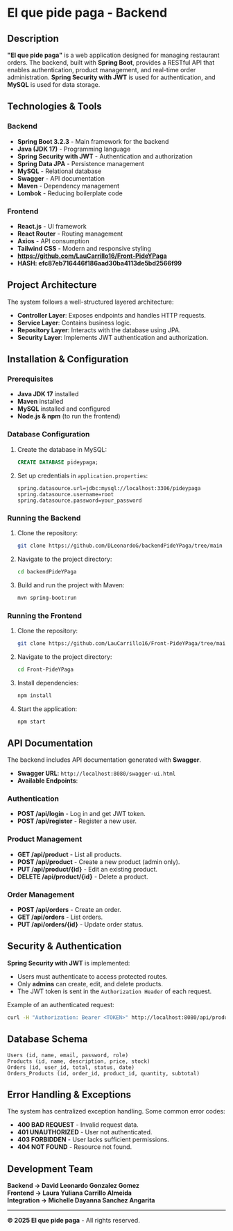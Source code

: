 # El que pide paga - Backend

## Description

**"El que pide paga"** is a web application designed for managing restaurant orders. The backend, built with **Spring Boot**, provides a RESTful API that enables authentication, product management, and real-time order administration. **Spring Security with JWT** is used for authentication, and **MySQL** is used for data storage.

## Technologies & Tools

### Backend
- **Spring Boot 3.2.3** - Main framework for the backend
- **Java (JDK 17)** - Programming language
- **Spring Security with JWT** - Authentication and authorization
- **Spring Data JPA** - Persistence management
- **MySQL** - Relational database
- **Swagger** - API documentation
- **Maven** - Dependency management
- **Lombok** - Reducing boilerplate code

### Frontend
- **React.js** - UI framework
- **React Router** - Routing management
- **Axios** - API consumption
- **Tailwind CSS** - Modern and responsive styling
- **https://github.com/LauCarrillo16/Front-PideYPaga**
- **HASH: efc87eb716446f186aad30ba4113de5bd2566f99**

## Project Architecture

The system follows a well-structured layered architecture:
- **Controller Layer**: Exposes endpoints and handles HTTP requests.
- **Service Layer**: Contains business logic.
- **Repository Layer**: Interacts with the database using JPA.
- **Security Layer**: Implements JWT authentication and authorization.

## Installation & Configuration

### Prerequisites
- **Java JDK 17** installed
- **Maven** installed
- **MySQL** installed and configured
- **Node.js & npm** (to run the frontend)

### Database Configuration
1. Create the database in MySQL:
   ```sql
   CREATE DATABASE pideypaga;
   ```
2. Set up credentials in `application.properties`:
   ```properties
   spring.datasource.url=jdbc:mysql://localhost:3306/pideypaga
   spring.datasource.username=root
   spring.datasource.password=your_password
   ```

### Running the Backend
1. Clone the repository:
   ```bash
   git clone https://github.com/DLeonardoG/backendPideYPaga/tree/main
   ```
2. Navigate to the project directory:
   ```bash
   cd backendPideYPaga
   ```
3. Build and run the project with Maven:
   ```bash
   mvn spring-boot:run
   ```

### Running the Frontend
1. Clone the repository:
   ```bash
   git clone https://github.com/LauCarrillo16/Front-PideYPaga/tree/main
   ```
2. Navigate to the project directory:
   ```bash
   cd Front-PideYPaga
   ```
3. Install dependencies:
   ```bash
   npm install
   ```
4. Start the application:
   ```bash
   npm start
   ```

## API Documentation

The backend includes API documentation generated with **Swagger**.

- **Swagger URL**: `http://localhost:8080/swagger-ui.html`
- **Available Endpoints**:

### Authentication
- **POST /api/login** - Log in and get JWT token.
- **POST /api/register** - Register a new user.

### Product Management
- **GET /api/product** - List all products.
- **POST /api/product** - Create a new product (admin only).
- **PUT /api/product/{id}** - Edit an existing product.
- **DELETE /api/product/{id}** - Delete a product.

### Order Management
- **POST /api/orders** - Create an order.
- **GET /api/orders** - List orders.
- **PUT /api/orders/{id}** - Update order status.

## Security & Authentication

**Spring Security with JWT** is implemented:
- Users must authenticate to access protected routes.
- Only **admins** can create, edit, and delete products.
- The JWT token is sent in the `Authorization Header` of each request.

Example of an authenticated request:
```bash
curl -H "Authorization: Bearer <TOKEN>" http://localhost:8080/api/product
```

## Database Schema

```plaintext
Users (id, name, email, password, role)
Products (id, name, description, price, stock)
Orders (id, user_id, total, status, date)
Orders_Products (id, order_id, product_id, quantity, subtotal)
```

## Error Handling & Exceptions

The system has centralized exception handling. Some common error codes:
- **400 BAD REQUEST** - Invalid request data.
- **401 UNAUTHORIZED** - User not authenticated.
- **403 FORBIDDEN** - User lacks sufficient permissions.
- **404 NOT FOUND** - Resource not found.

## Development Team

**Backend -> David Leonardo Gonzalez Gomez**  
**Frontend -> Laura Yuliana Carrillo Almeida**  
**Integration -> Michelle Dayanna Sanchez Angarita**  

---
**© 2025 El que pide paga** - All rights reserved.

